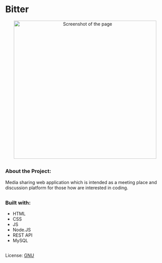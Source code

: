 # Bitter

<p align="center">
<img src = "https://user-images.githubusercontent.com/71440030/116530288-87d8aa00-a8e6-11eb-955d-0f94d73c32af.JPG" alt="Screenshot of the page" width="450" height="437"/>

##
<h3>About the Project:</h3>
<p> Media sharing web application which is intended as a meeting place and discussion platform for those how are interested in coding. </p>

##
<h3>Built with:</h3>
<ul>
  <li> HTML </li> 
  <li> CSS </li>
  <li> JS </li>
   <li> Node.JS </li>
  <li> REST API </li>
  <li> MySQL </li>
</ul>

##
License:
[GNU](https://choosealicense.com/licenses/gpl-3.0/)
